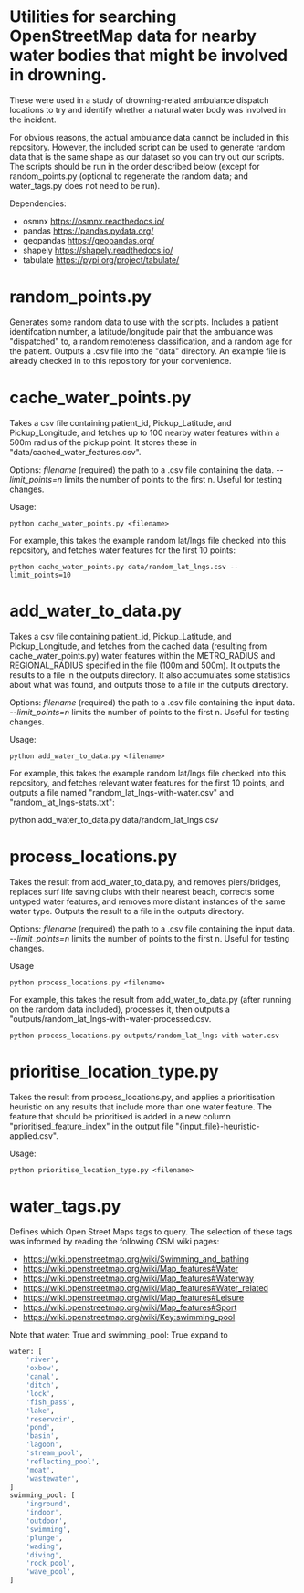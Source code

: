 # Utilities for searching OpenStreetMap data for nearby water bodies that might be involved in drowning.
These were used in a study of drowning-related ambulance dispatch locations to try and identify whether a 
natural water body was involved in the incident.

For obvious reasons, the actual ambulance data cannot be included in this repository. However, the included
script can be used to generate random data that is the same shape as our dataset so you can try out our scripts.
The scripts should be run in the order described below (except for random\_points.py (optional to regenerate
the random data; and water\_tags.py does not need to be run).

Dependencies:  
* osmnx <https://osmnx.readthedocs.io/>  
* pandas <https://pandas.pydata.org/>
* geopandas <https://geopandas.org/>
* shapely <https://shapely.readthedocs.io/>
* tabulate <https://pypi.org/project/tabulate/> 

# random\_points.py
Generates some random data to use with the scripts. Includes a patient identifcation number, a
latitude/longitude pair that the ambulance was "dispatched" to, a random remoteness classification, and
a random age for the patient. Outputs a .csv file into the "data" directory. An example file is already
checked in to this repository for your convenience.


# cache_water_points.py
Takes a csv file containing patient_id, Pickup_Latitude, and Pickup_Longitude, and fetches up to 100
nearby water features within a 500m radius of the pickup point. It stores these in
"data/cached\_water\_features.csv".

Options:
*filename* (required) the path to a .csv file containing the data.
*--limit_points=n* limits the number of points to the first n. Useful for testing changes.

Usage:
  
    python cache_water_points.py <filename>
  
For example, this takes the example random lat/lngs file checked into this repository, and fetches 
water features for the first 10 points:
  
    python cache_water_points.py data/random_lat_lngs.csv --limit_points=10
  
# add\_water\_to\_data.py
Takes a csv file containing patient_id, Pickup_Latitude, and Pickup_Longitude, and fetches from the
cached data (resulting from cache\_water\_points.py) water features within the METRO_RADIUS and
REGIONAL_RADIUS specified in the file (100m and 500m). It outputs the results to a file in the outputs
directory.
It also accumulates some statistics about what was found, and outputs those to a file in the outputs
directory.

Options:
*filename* (required) the path to a .csv file containing the input data.
*--limit_points=n* limits the number of points to the first n. Useful for testing changes.

Usage:
  
    python add_water_to_data.py <filename>
  
For example, this takes the example random lat/lngs file checked into this repository, and fetches 
relevant water features for the first 10 points, and outputs a file named
"random\_lat\_lngs-with-water.csv" and "random\_lat\_lngs-stats.txt":
  
  python add_water_to_data.py data/random_lat_lngs.csv
  
# process\_locations.py
Takes the result from add\_water\_to\_data.py, and removes piers/bridges, replaces surf life saving
clubs with their nearest beach, corrects some untyped water features, and removes more distant
instances of the same water type. Outputs the result to a file in the outputs directory.

Options:
*filename* (required) the path to a .csv file containing the input data.
*--limit_points=n* limits the number of points to the first n. Useful for testing changes.

Usage

    python process_locations.py <filename>

For example, this takes the result from add\_water\_to\_data.py (after running on the random data
included), processes it, then outputs a "outputs/random\_lat\_lngs-with-water-processed.csv.

    python process_locations.py outputs/random_lat_lngs-with-water.csv

# prioritise\_location\_type.py
Takes the result from process\_locations.py, and applies a prioritisation heuristic on any results
that include more than one water feature. The feature that should be prioritised is added in a new
column "prioritised_feature_index" in the output file "{input_file}-heuristic-applied.csv".

Usage:
  
    python prioritise_location_type.py <filename>

# water\_tags.py
Defines which Open Street Maps tags to query. The selection of these tags was
informed by reading the following OSM wiki pages:  
* <https://wiki.openstreetmap.org/wiki/Swimming_and_bathing>  
* <https://wiki.openstreetmap.org/wiki/Map_features#Water>  
* <https://wiki.openstreetmap.org/wiki/Map_features#Waterway>  
* <https://wiki.openstreetmap.org/wiki/Map_features#Water_related>  
* <https://wiki.openstreetmap.org/wiki/Map_features#Leisure>  
* <https://wiki.openstreetmap.org/wiki/Map_features#Sport>  
* <https://wiki.openstreetmap.org/wiki/Key:swimming_pool>  
  
Note that water: True and swimming\_pool: True expand to  
  
```python
water: [  
    'river',  
    'oxbow',  
    'canal',  
    'ditch',  
    'lock',  
    'fish_pass',  
    'lake',  
    'reservoir',  
    'pond',  
    'basin',  
    'lagoon',  
    'stream_pool',  
    'reflecting_pool',  
    'moat',    
    'wastewater',  
]    
swimming_pool: [  
    'inground',  
    'indoor',  
    'outdoor',  
    'swimming',  
    'plunge',  
    'wading',  
    'diving',  
    'rock_pool',  
    'wave_pool',  
]    
```
